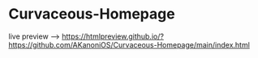 # Curvaceous-Homepage

live preview --> https://htmlpreview.github.io/?https://github.com/AKanoniOS/Curvaceous-Homepage/main/index.html
